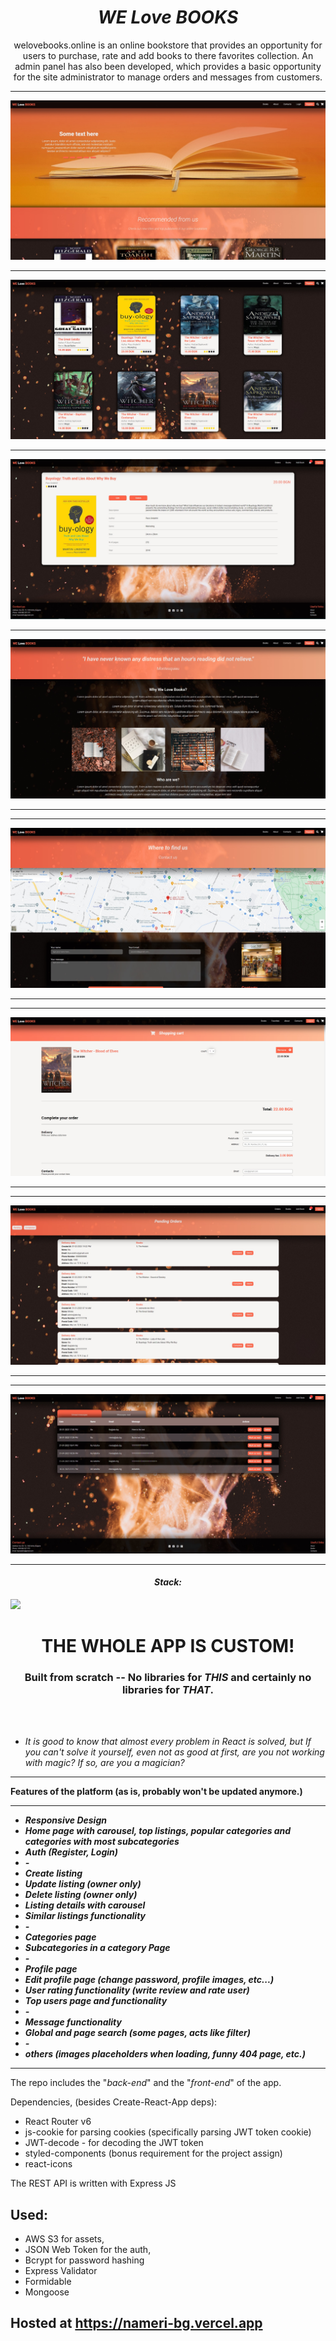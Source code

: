 <h1 align="center"><i>WE Love BOOKS</i></h1>

<p align="center"> welovebooks.online is an online bookstore that provides an opportunity for users to purchase, rate and add books to there favorites collection. An admin panel has also been developed, which provides a basic opportunity for the site administrator to manage orders and messages from customers.

</p>

<hr/>

<p align="center">
      <a href="https://welovebooks.online/">
    <img src="./images/home.jpg"/>
    <hr/>
    <img src="./images/Books.jpg"/>
    <hr/>
    <img src="./images/Details.jpg"/>
    <hr/>
    <img src="./images/About.jpg"/>
    <hr/>
    <hr/>
    <img src="./images/Contacts.jpg"/>
    <hr/>
    <hr/>
    <img src="./images/Cart.jpg"/>
    <hr/>
    <hr/>
    <img src="./images/Orders.jpg"/>
    <hr/>
    <hr/>
    <img src="./images/Messages.jpg"/>
    <hr/>
    </a>
<p>

<h4 align="center"><i>Stack: </i></h3>

<img src="./mern_logo.png"/>

<h1 align="center">THE WHOLE APP IS CUSTOM!</h1>
<h3 align="center">Built from scratch -- No libraries for <i><b>THIS</b></i> and certainly no libraries for <i><b>THAT</b></i>.</h3>

<br/><br/>

- _It is good to know that almost every problem in React is solved, but If you can't solve it yourself, even not as good at first, are you not working with magic?
  If so, are you a magician?_

<hr/>

**Features of the platform (as is, probably won't be updated anymore.)**

<hr/>

- <i><b>Responsive Design</b></i>
- <i><b>Home page with carousel, top listings, popular categories and categories with most subcategories</b></i>
- <i><b>Auth (Register, Login)</b></i>
- <i><b>-</b></i>
- <i><b>Create listing</b></i>
- <i><b>Update listing (owner only)</b></i>
- <i><b>Delete listing (owner only)</b></i>
- <i><b>Listing details with carousel</b></i>
- <i><b>Similar listings functionality</b></i>
- <i><b>-</b></i>
- <i><b>Categories page</b></i>
- <i><b>Subcategories in a category Page</b></i>
- <i><b>-</b></i>
- <i><b>Profile page</b></i>
- <i><b>Edit profile page (change password, profile images, etc...)</b></i>
- <i><b>User rating functionality (write review and rate user)</b></i>
- <i><b>Top users page and functionality</b></i>
- <i><b>-</b></i>
- <i><b>Message functionality</b></i>
- <i><b>Global and page search (some pages, acts like filter)</b></i>
- <i><b>-</b></i>
- <i><b>others (images placeholders when loading, funny 404 page, etc.)</b></i>

<hr/>

The repo includes the "<i>back-end</i>" and the "<i>front-end</i>" of the app.

Dependencies, (besides Create-React-App deps):

- React Router v6
- js-cookie for parsing cookies (specifically parsing JWT token cookie)
- JWT-decode - for decoding the JWT token
- styled-components (bonus requirement for the project assign)
- react-icons

The REST API is written with Express JS

<h2>Used: </h2>

- AWS S3 for assets,
- JSON Web Token for the auth,
- Bcrypt for password hashing
- Express Validator
- Formidable
- Mongoose

<h2>Hosted at <a href="https://nameri-bg.vercel.app/"/>https://nameri-bg.vercel.app</h2>
